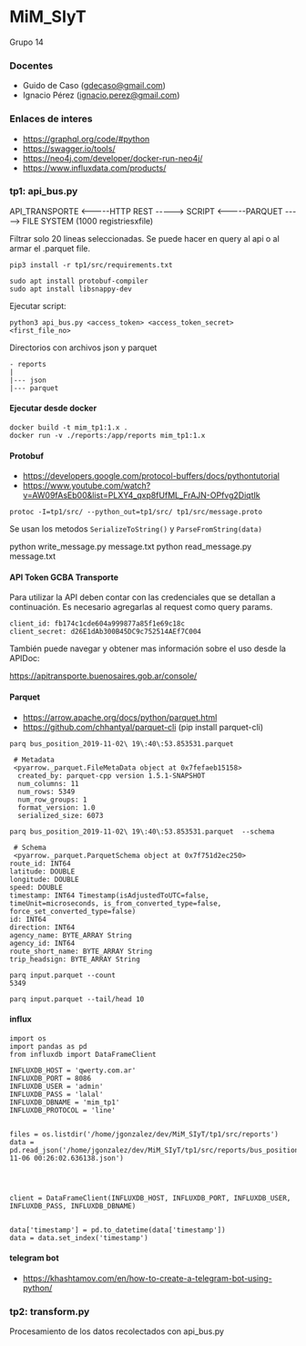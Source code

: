 # MiM_SIyT

Grupo 14 

### Docentes
- Guido de Caso (gdecaso@gmail.com)
- Ignacio Pérez (ignacio.perez@gmail.com)

### Enlaces de interes

- https://graphql.org/code/#python
- https://swagger.io/tools/
- https://neo4j.com/developer/docker-run-neo4j/
- https://www.influxdata.com/products/

### tp1: api_bus.py

API_TRANSPORTE <-----HTTP REST -----> SCRIPT <-----PARQUET -----> FILE SYSTEM (1000 registriesxfile)

Filtrar solo 20 lineas seleccionadas. Se puede hacer en query al api o al armar el .parquet file.

```
pip3 install -r tp1/src/requirements.txt
```

```
sudo apt install protobuf-compiler
sudo apt install libsnappy-dev
```

Ejecutar script: 

``` 
python3 api_bus.py <access_token> <access_token_secret> <first_file_no>
```

Directorios con archivos json y parquet

```
- reports
|
|--- json
|--- parquet

```

#### Ejecutar desde docker
```
docker build -t mim_tp1:1.x .
docker run -v ./reports:/app/reports mim_tp1:1.x
```

#### Protobuf
- https://developers.google.com/protocol-buffers/docs/pythontutorial
- https://www.youtube.com/watch?v=AW09fAsEb00&list=PLXY4_qxp8fUfML_FrAJN-OPfvg2DiqtIk

```
protoc -I=tp1/src/ --python_out=tp1/src/ tp1/src/message.proto
```

Se usan los metodos `SerializeToString()` y `ParseFromString(data)`

python write_message.py message.txt 
python read_message.py message.txt 

#### API Token GCBA Transporte
Para utilizar la API deben contar con las credenciales que se detallan a continuación. Es necesario agregarlas al request como query params.

```
client_id: fb174c1cde604a999877a85f1e69c18c
client_secret: d26E1dAb300B45DC9c752514AEf7C004
```

También puede navegar y obtener mas información sobre el uso desde la APIDoc: 

https://apitransporte.buenosaires.gob.ar/console/

#### Parquet
- https://arrow.apache.org/docs/python/parquet.html
- https://github.com/chhantyal/parquet-cli (pip install parquet-cli)

```
parq bus_position_2019-11-02\ 19\:40\:53.853531.parquet 

 # Metadata 
 <pyarrow._parquet.FileMetaData object at 0x7fefaeb15158>
  created_by: parquet-cpp version 1.5.1-SNAPSHOT
  num_columns: 11
  num_rows: 5349
  num_row_groups: 1
  format_version: 1.0
  serialized_size: 6073
```

```
parq bus_position_2019-11-02\ 19\:40\:53.853531.parquet  --schema

 # Schema 
 <pyarrow._parquet.ParquetSchema object at 0x7f751d2ec250>
route_id: INT64
latitude: DOUBLE
longitude: DOUBLE
speed: DOUBLE
timestamp: INT64 Timestamp(isAdjustedToUTC=false, timeUnit=microseconds, is_from_converted_type=false, force_set_converted_type=false)
id: INT64
direction: INT64
agency_name: BYTE_ARRAY String
agency_id: INT64
route_short_name: BYTE_ARRAY String
trip_headsign: BYTE_ARRAY String
```

```
parq input.parquet --count
5349
```

```
parq input.parquet --tail/head 10

```

#### influx
```
import os
import pandas as pd
from influxdb import DataFrameClient

INFLUXDB_HOST = 'qwerty.com.ar'
INFLUXDB_PORT = 8086
INFLUXDB_USER = 'admin'
INFLUXDB_PASS = 'lalal'
INFLUXDB_DBNAME = 'mim_tp1'
INFLUXDB_PROTOCOL = 'line'


files = os.listdir('/home/jgonzalez/dev/MiM_SIyT/tp1/src/reports')
data = pd.read_json('/home/jgonzalez/dev/MiM_SIyT/tp1/src/reports/bus_position__2019-11-06 00:26:02.636138.json')




client = DataFrameClient(INFLUXDB_HOST, INFLUXDB_PORT, INFLUXDB_USER, INFLUXDB_PASS, INFLUXDB_DBNAME)


data['timestamp'] = pd.to_datetime(data['timestamp'])
data = data.set_index('timestamp')
```

#### telegram bot
- https://khashtamov.com/en/how-to-create-a-telegram-bot-using-python/

### tp2: transform.py

Procesamiento de los datos recolectados con api_bus.py
